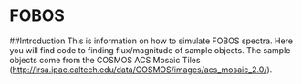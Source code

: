 # FOBOS
##Introduction
This is information on how to simulate FOBOS spectra. Here you will find code to finding flux/magnitude of sample objects. The sample objects come from the COSMOS ACS Mosaic Tiles (http://irsa.ipac.caltech.edu/data/COSMOS/images/acs_mosaic_2.0/). 